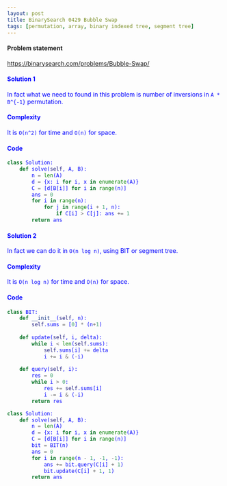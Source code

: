 ```yaml
---
layout: post
title: BinarySearch 0429 Bubble Swap
tags: [permutation, array, binary indexed tree, segment tree]
---
```


#### Problem statement

<a href="https://binarysearch.com/problems/Bubble-Swap/"> <font color = blue>https://binarysearch.com/problems/Bubble-Swap/

#### Solution 1
In fact what we need to found in this problem is number of inversions in `A * B^{-1}` permutation.

#### Complexity
It is `O(n^2)` for time and `O(n)` for space.

#### Code
```python
class Solution:
    def solve(self, A, B):
        n = len(A)
        d = {x: i for i, x in enumerate(A)}
        C = [d[B[i]] for i in range(n)]
        ans = 0
        for i in range(n):
            for j in range(i + 1, n):
                if C[i] > C[j]: ans += 1
        return ans
```

#### Solution 2
In fact we can do it in `O(n log n)`, using BIT or segment tree.

#### Complexity
It is `O(n log n)` for time and `O(n)` for space.

#### Code
```python
class BIT:
    def __init__(self, n):
        self.sums = [0] * (n+1)
    
    def update(self, i, delta):
        while i < len(self.sums):
            self.sums[i] += delta
            i += i & (-i)
    
    def query(self, i):
        res = 0
        while i > 0:
            res += self.sums[i]
            i -= i & (-i)
        return res

class Solution:
    def solve(self, A, B):
        n = len(A)
        d = {x: i for i, x in enumerate(A)}
        C = [d[B[i]] for i in range(n)]
        bit = BIT(n)
        ans = 0
        for i in range(n - 1, -1, -1):
            ans += bit.query(C[i] + 1)
            bit.update(C[i] + 1, 1)
        return ans
```
